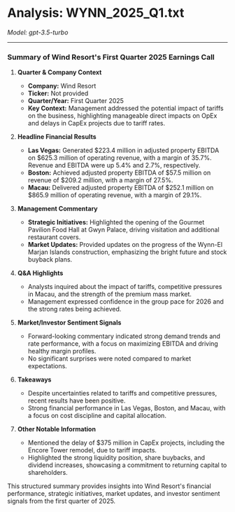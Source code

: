 # Analysis: WYNN_2025_Q1.txt

*Model: gpt-3.5-turbo*

---

### Summary of Wind Resort's First Quarter 2025 Earnings Call

1. **Quarter & Company Context**
   - **Company:** Wind Resort
   - **Ticker:** Not provided
   - **Quarter/Year:** First Quarter 2025
   - **Key Context:** Management addressed the potential impact of tariffs on the business, highlighting manageable direct impacts on OpEx and delays in CapEx projects due to tariff rates.

2. **Headline Financial Results**
   - **Las Vegas:** Generated $223.4 million in adjusted property EBITDA on $625.3 million of operating revenue, with a margin of 35.7%. Revenue and EBITDA were up 5.4% and 2.7%, respectively.
   - **Boston:** Achieved adjusted property EBITDA of $57.5 million on revenue of $209.2 million, with a margin of 27.5%.
   - **Macau:** Delivered adjusted property EBITDA of $252.1 million on $865.9 million of operating revenue, with a margin of 29.1%.

3. **Management Commentary**
   - **Strategic Initiatives:** Highlighted the opening of the Gourmet Pavilion Food Hall at Gwyn Palace, driving visitation and additional restaurant covers.
   - **Market Updates:** Provided updates on the progress of the Wynn-El Marjan Islands construction, emphasizing the bright future and stock buyback plans.

4. **Q&A Highlights**
   - Analysts inquired about the impact of tariffs, competitive pressures in Macau, and the strength of the premium mass market.
   - Management expressed confidence in the group pace for 2026 and the strong rates being achieved.

5. **Market/Investor Sentiment Signals**
   - Forward-looking commentary indicated strong demand trends and rate performance, with a focus on maximizing EBITDA and driving healthy margin profiles.
   - No significant surprises were noted compared to market expectations.

6. **Takeaways**
   - Despite uncertainties related to tariffs and competitive pressures, recent results have been positive.
   - Strong financial performance in Las Vegas, Boston, and Macau, with a focus on cost discipline and capital allocation.

7. **Other Notable Information**
   - Mentioned the delay of $375 million in CapEx projects, including the Encore Tower remodel, due to tariff impacts.
   - Highlighted the strong liquidity position, share buybacks, and dividend increases, showcasing a commitment to returning capital to shareholders.

This structured summary provides insights into Wind Resort's financial performance, strategic initiatives, market updates, and investor sentiment signals from the first quarter of 2025.